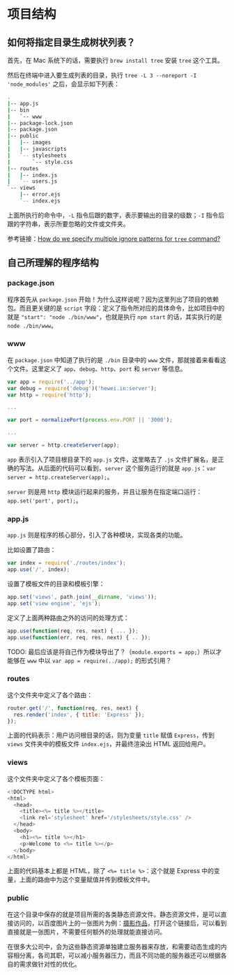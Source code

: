 # 项目结构

## 如何将指定目录生成树状列表？

首先，在 Mac 系统下的话，需要执行 `brew install tree` 安装 `tree` 这个工具。

然后在终端中进入要生成列表的目录，执行 `tree -L 3 --noreport -I 'node_modules'` 之后，会显示如下列表：

```bash
.
|-- app.js
|-- bin
|   `-- www
|-- package-lock.json
|-- package.json
|-- public
|   |-- images
|   |-- javascripts
|   `-- stylesheets
|       `-- style.css
|-- routes
|   |-- index.js
|   `-- users.js
`-- views
    |-- error.ejs
    `-- index.ejs
```

上面所执行的命令中，`-L` 指令后跟的数字，表示要输出的目录的级数；`-I` 指令后跟的字符串，表示所要忽略的文件或文件夹。

参考链接：[How do we specify multiple ignore patterns for `tree` command?](https://unix.stackexchange.com/questions/47805/how-do-we-specify-multiple-ignore-patterns-for-tree-command)

## 自己所理解的程序结构

### package.json

程序首先从 `package.json` 开始！为什么这样说呢？因为这里列出了项目的依赖包。而且更关键的是 `script` 字段：定义了指令所对应的具体命令，比如项目中的就是 `"start": "node ./bin/www"`，也就是执行 `npm start` 的话，其实执行的是 `node ./bin/www`。

### www

在 `package.json` 中知道了执行的是 `./bin` 目录中的 `www` 文件，那就接着来看看这个文件。这里定义了 `app`、`debug`、`http`、`port` 和 `server` 等信息。

```javascript
var app = require('../app');
var debug = require('debug')('hewei.in:server');
var http = require('http');

...

var port = normalizePort(process.env.PORT || '3000');

...

var server = http.createServer(app);
```

`app` 表示引入了项目根目录下的 `app.js` 文件，这里略去了 `.js` 文件扩展名，是正确的写法。从后面的代码可以看到，`server` 这个服务运行的就是 `app.js`：`var server = http.createServer(app);`。

`server` 则是用 `http` 模块运行起来的服务，并且让服务在指定端口运行：`app.set('port', port);`。

### app.js

`app.js` 则是程序的核心部分，引入了各种模块，实现各类的功能。

比如设置了路由：

```javascript
var index = require('./routes/index');
app.use('/', index);
```

设置了模板文件的目录和模板引擎：

```javascript
app.set('views', path.join(__dirname, 'views'));
app.set('view engine', 'ejs');
```

定义了上面两种路由之外的访问的处理方式：

```javascript
app.use(function(req, res, next) { ... });
app.use(function(err, req, res, next) { .. });
```

TODO: 最后应该是将自己作为模块导出了？（`module.exports = app;`）所以才能够在 `www` 中以 `var app = require(../app);` 的形式引用？

### routes

这个文件夹中定义了各个路由：

```javascript
router.get('/', function(req, res, next) {
  res.render('index', { title: 'Express' });
});
```

上面的代码表示：用户访问根目录的话，则为变量 `title` 赋值 `Express`，传到 `views` 文件夹中的模板文件 `index.ejs`，并最终渲染出 HTML 返回给用户。

### views

这个文件夹中定义了各个模板页面：

```javascript
<!DOCTYPE html>
<html>
  <head>
    <title><%= title %></title>
    <link rel='stylesheet' href='/stylesheets/style.css' />
  </head>
  <body>
    <h1><%= title %></h1>
    <p>Welcome to <%= title %></p>
  </body>
</html>
```

上面的代码基本上都是 HTML，除了 `<%= title %>`：这个就是 Express 中的变量，上面的路由中为这个变量赋值并传到模板文件中。

### public

在这个目录中保存的就是项目所需的各类静态资源文件。静态资源文件，是可以直接访问的，以百度图片上的一张图片为例：[摄影作品](http://b.hiphotos.baidu.com/image/pic/item/f3d3572c11dfa9ec435c365469d0f703918fc107.jpg)，打开这个链接后，可以看到直接就是一张图片，不需要任何额外的处理就能直接访问。

在很多大公司中，会为这些静态资源单独建立服务器来存放，和需要动态生成的内容相分离，各司其职，可以减小服务器压力，而且不同功能的服务器还可以根据各自的需求做针对性的优化。
